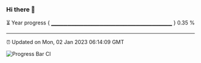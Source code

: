 ### Hi there 👋

⏳ Year progress { ▁▁▁▁▁▁▁▁▁▁▁▁▁▁▁▁▁▁▁▁▁▁▁▁▁▁▁▁▁▁ } 0.35 %

---

⏰ Updated on Mon, 02 Jan 2023 06:14:09 GMT

![Progress Bar CI](https://github.com/liununu/liununu/workflows/Progress%20Bar%20CI/badge.svg)
